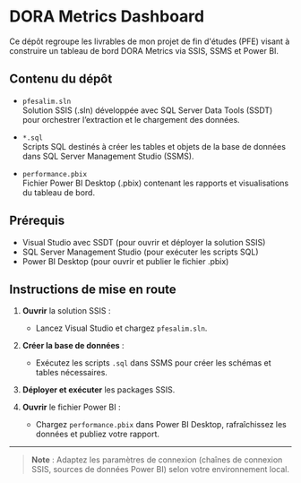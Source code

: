 # DORA Metrics Dashboard

Ce dépôt regroupe les livrables de mon projet de fin d'études (PFE) visant à construire un tableau de bord DORA Metrics via SSIS, SSMS et Power BI.

## Contenu du dépôt

- `pfesalim.sln`  
  Solution SSIS (.sln) développée avec SQL Server Data Tools (SSDT) pour orchestrer l’extraction et le chargement des données.

- `*.sql`  
  Scripts SQL destinés à créer les tables et objets de la base de données dans SQL Server Management Studio (SSMS).

- `performance.pbix`  
  Fichier Power BI Desktop (.pbix) contenant les rapports et visualisations du tableau de bord.

## Prérequis

- Visual Studio avec SSDT (pour ouvrir et déployer la solution SSIS)  
- SQL Server Management Studio (pour exécuter les scripts SQL)  
- Power BI Desktop (pour ouvrir et publier le fichier .pbix)

## Instructions de mise en route

1. **Ouvrir** la solution SSIS :  
   - Lancez Visual Studio et chargez `pfesalim.sln`.

2. **Créer la base de données** :  
   - Exécutez les scripts `.sql` dans SSMS pour créer les schémas et tables nécessaires.

3. **Déployer et exécuter** les packages SSIS.

4. **Ouvrir** le fichier Power BI :  
   - Chargez `performance.pbix` dans Power BI Desktop, rafraîchissez les données et publiez votre rapport.

---

> **Note** : Adaptez les paramètres de connexion (chaînes de connexion SSIS, sources de données Power BI) selon votre environnement local.
